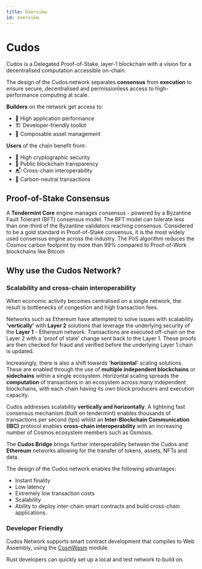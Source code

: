 ```yaml
---
title: Overview
id: overview
---
```


# Cudos

Cudos is a Delegated Proof-of-Stake, layer-1 blockchain with a vision for a decentralised computation accessible on-chain.

The design of the Cudos network separates **consensus** from **execution** to ensure secure, decentralised and permissionless access to high-performance computing at scale.

**Builders** on the network get access to:
- 🔧 High application performance
- 🏗 Developer-friendly toolkit
- 💱 Composable asset management

**Users** of the chain benefit from:
- 🔐 High cryptographic security
- 🔬 Public blockchain transparency
- 📬 Cross-chain interoperability
- 🌳 Carbon-neutral transactions

## Proof-of-Stake Consensus

A **Tendermint Core** engine manages consensus - powered by a Byzantine Fault Tolerant (BFT) consensus model. The BFT model can tolerate less than one-third of the Byzantine validators reaching consensus. Considered to be a gold standard in Proof-of-Stake consensus, it is the most widely used consensus engine across the industry. The PoS algorithm reduces the Cosmos carbon footprint by more than 99% compared to Proof-of-Work blockchains like Bitcoin

## Why use the Cudos Network? 	

### Scalability and cross-chain interoperability

When economic activity becomes centralised on a single network, the result is bottlenecks of congestion and high transaction fees. 

Networks such as Ethereum have attempted to solve issues with scalability **'vertically'** with **Layer 2** solutions that leverage the underlying security of the **Layer 1** - Ethereum network. Transactions are executed off-chain on the Layer 2 with a 'proof of state' change sent back to the Layer 1. These proofs are then checked for fraud and verified before the underlying Layer 1 chain is updated. 

Increasingly, there is also a shift towards '**horizontal**' scaling solutions. These are enabled through the use of **multiple independent blockchains** or **sidechains** within a single ecosystem. Horizontal scaling spreads the **computation** of transactions in an ecosystem across many independent blockchains, with each chain having its own block producers and execution capacity.

Cudos addresses scalability **vertically and horizontally**. A lightning fast consensus mechanism (built on tendermint) enables thousands of transactions per second (tps) whilst an **Inter-Blockchain Communication (IBC)** protocol enables **cross-chain interoperability** with an increasing number of Cosmos ecosystem members such as Osmosis. 

The **Cudos Bridge** brings further interoperability between the Cudos and **Ethereum** networks allowing for the transfer of tokens, assets, NFTs and data. 

The design of the Cudos network enables the following advantages:

- Instant finality
- Low latency
- Extremely low transaction costs
- Scalability
- Ability to deploy inter-chain smart contracts and build cross-chain applications.

### Developer Friendly

Cudos Network supports smart contract development that compiles to Web Assembly, using the [CosmWasm](https://cosmwasm.com) module.

Rust developers can quickly set up a local and test network to build on.  
